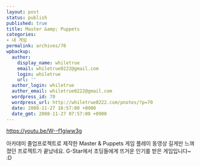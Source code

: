 ```yaml
---
layout: post
status: publish
published: true
title: Master &amp; Puppets
categories:
- 내 게임
permalink: archives/70
wpbackup:
  author:
    display_name: whiletrue
    email: whiletrue0222@gmail.com
    login: whiletrue
    url: ''
  author_login: whiletrue
  author_email: whiletrue0222@gmail.com
  wordpress_id: 70
  wordpress_url: http://whiletrue0222.com/pnotes/?p=70
  date: 2008-11-27 16:57:00 +0900
  date_gmt: 2008-11-27 07:57:00 +0900
---
```


<https://youtu.be/W--f1giww3g>

아카데미 졸업프로젝트로 제작한 Master & Puppets 게임 플레이 동영상
길게만 느껴졌던 프로젝트가 끝났네요.
G-Star에서 초딩들에게 뜨거운 인기를 받은 게임입니다~ :D
